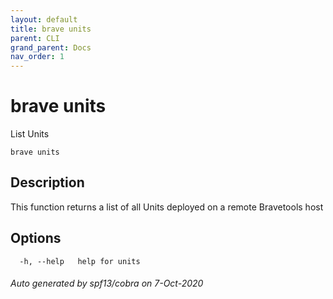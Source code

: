 ```yaml
---
layout: default
title: brave units
parent: CLI
grand_parent: Docs
nav_order: 1
---
```


# brave units

List Units

```
brave units
```

## Description

This function returns a list of all Units deployed on a remote Bravetools host

## Options

```
  -h, --help   help for units
```

###### Auto generated by spf13/cobra on 7-Oct-2020
